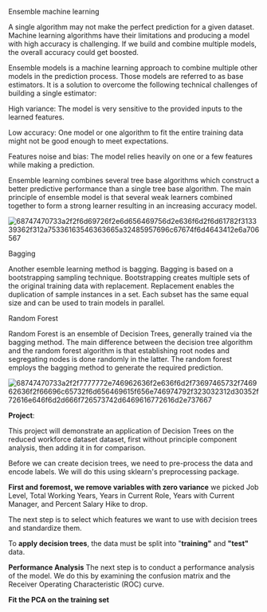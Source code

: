 Ensemble machine learning

A single algorithm may not make the perfect prediction for a given dataset. Machine learning algorithms have their limitations and producing a model with high accuracy is challenging. If we build and combine multiple models, the overall accuracy could get boosted.

Ensemble models is a machine learning approach to combine multiple other models in the prediction process. Those models are referred to as base estimators. It is a solution to overcome the following technical challenges of building a single estimator:

High variance: The model is very sensitive to the provided inputs to the learned features.

Low accuracy: One model or one algorithm to fit the entire training data might not be good enough to meet expectations.

Features noise and bias: The model relies heavily on one or a few features while making a prediction.

Ensemble learning combines several tree base algorithms which construct a better predictive performance than a single tree base algorithm. The main principle of ensemble model is that several weak learners combined together to form a strong learner resulting in an increasing accuracy model.

![68747470733a2f2f6d69726f2e6d656469756d2e636f6d2f6d61782f313339362f312a75336163546363665a32485957696c67674f6d4643412e6a706567](https://user-images.githubusercontent.com/119718873/205553905-b920e186-ae88-4a91-9bc7-1d166632375e.jpeg)

Bagging

Another esemble learning method is bagging. Bagging is based on a bootstrapping sampling technique. Bootstrapping creates multiple sets of the original training data with replacement. Replacement enables the duplication of sample instances in a set. Each subset has the same equal size and can be used to train models in parallel.

Random Forest

Random Forest is an ensemble of Decision Trees, generally trained via the bagging method. The main difference between the decision tree algorithm and the random forest algorithm is that establishing root nodes and segregating nodes is done randomly in the latter. The random forest employs the bagging method to generate the required prediction.

![68747470733a2f2f7777772e746962636f2e636f6d2f73697465732f746962636f2f66696c65732f6d656469615f656e746974792f323032312d30352f72616e646f6d2d666f726573742d6469616772616d2e737667](https://user-images.githubusercontent.com/119718873/205555158-ac5a5234-069f-4224-82c4-5a32ad0b57fe.svg)

**Project**:

This project will demonstrate an application of Decision Trees on the reduced workforce dataset dataset, first without principle component analysis, then adding it in for comparison.

Before we can create decision trees, we need to pre-process the data and encode labels. We will do this using sklearn's preprocessing package.

**First and foremost, we remove variables with zero variance**
we picked Job Level, Total Working Years, Years in Current Role, Years with Current Manager, and Percent Salary Hike to drop.

The next step is to select which features we want to use with decision trees and standardize them.


To **apply decision trees**, the data must be split into "**training"** and **"test"** data.

**Performance Analysis**
The next step is to conduct a performance analysis of the model. We do this by examining the confusion matrix and the Receiver Operating Characteristic (ROC) curve.

**Fit the PCA on the training set**





